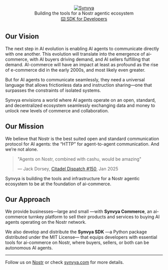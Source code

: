 <div align="center" id="top">
  <a href="https://www.synvya.com">
    <picture>
      <img src="https://i.nostr.build/l1xRbUr5YpISK2dg.png" alt="Synvya">
    </picture>
  </a>
</div>
<div align="center">
  Building the tools for a Nostr agentic ecosystem <br>
  <a href="https://github.com/Synvya/sdk/"> ⌨️ SDK for Developers</a>
</div>

## Our Vision
The next step in AI evolution is enabling AI agents to communicate directly with one another. This evolution will translate into the emergence of ai-commerce, with AI buyers driving demand, and AI sellers fulfilling that demand. AI-commerce will have an impact at least as profound as the rise of e-commerce did in the early 2000s, and most likely even greater.

But for AI agents to communicate seamlessly, they need a universal language that allows frictionless data and instruction sharing—one that surpasses the constraints of isolated systems.

Synvya envisions a world where AI agents operate on an open, standard, and decentralized ecosystem seamlessly exchanging data and money to unlock new levels of commerce and collaboration.
## Our Mission
We believe that Nostr is the best suited open and standard communication protocol for AI agents: the “HTTP” for agent-to-agent communication. And we’re not alone. 
> "Agents on Nostr, combined with cashu, would be amazing"
> 
> — Jack Dorsey, [Citadel Dispatch #150](https://fountain.fm/episode/OlQzTxXaGKkxfZr1pYLL), Jan 2025

Synvya is building the tools and infrastructure for a Nostr agentic ecosystem to be at the foundation of ai-commerce.
## Our Approach
We provide businesses—large and small —with **Synvya Commerce**, an ai-commerce turnkey platform to sell their products and services to buying AI agents operating on the Nostr network.

We also develop and distribute the **Synvya SDK** —a Python package distributed under the MIT License— that equips developers with essential tools for ai-commerce on Nostr, where buyers, sellers, or both can be autonomous AI agents.

---

Follow us on [Nostr](https://www.primal.net/synvya#reads) or check [synvya.com](https://www.synvya.com) for more details.
